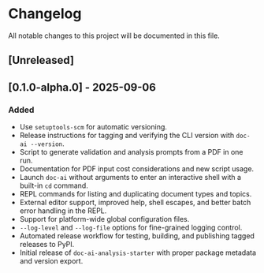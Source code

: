 # Changelog

All notable changes to this project will be documented in this file.

## [Unreleased]

## [0.1.0-alpha.0] - 2025-09-06
### Added
- Use `setuptools-scm` for automatic versioning.
- Release instructions for tagging and verifying the CLI version with `doc-ai --version`.
- Script to generate validation and analysis prompts from a PDF in one run.
- Documentation for PDF input cost considerations and new script usage.
- Launch `doc-ai` without arguments to enter an interactive shell with a built-in `cd` command.
- REPL commands for listing and duplicating document types and topics.
- External editor support, improved help, shell escapes, and better batch error handling in the REPL.
- Support for platform-wide global configuration files.
- `--log-level` and `--log-file` options for fine-grained logging control.
- Automated release workflow for testing, building, and publishing tagged releases to PyPI.
- Initial release of `doc-ai-analysis-starter` with proper package metadata and version export.
